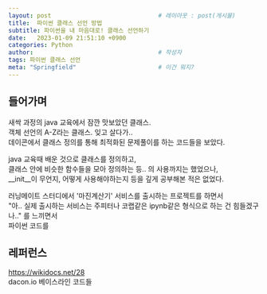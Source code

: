```yaml
---
layout: post                              # 레이아웃 : post(게시물)
title:  파이썬 클래스 선언 방법
subtitle: 파이썬을 내 마음대로! 클래스 선언하기
date:   2023-01-09 21:51:10 +0900
categories: Python
author:                                   # 작성자
tags: 파이썬 클래스 선언
meta: "Springfield"                       # 이건 뭐지?
---
```

<!--postNo: 20230109_002-->

## 들어가며  
새싹 과정의 java 교육에서 잠깐 맛보았던 클래스.  
객체 선언의 A-Z라는 클래스. 잊고 살다가..  
데이콘에서 클래스 정의를 통해 최적화된 문제풀이를 하는 코드들을 보았다.  

java 교육때 배운 것으로 클래스를 정의하고,  
클래스 안에 비슷한 함수들을 모아 정의하는 등.. 의 사용까지는 했었으나,  
__init__이 무언지, 어떻게 사용해야하는지 등을 깊게 공부해본 적은 없었다.  

러닝메이트 스터디에서 '마진계산기' 서비스를 출시하는 프로젝트를 하면서  
"아.. 실제 출시하는 서비스는 주피터나 코랩같은 ipynb같은 형식으로 하는 건 힘들겠구나.." 를 느끼면서  
파이썬 코드를 








## 레퍼런스
https://wikidocs.net/28  
dacon.io 베이스라인 코드들  